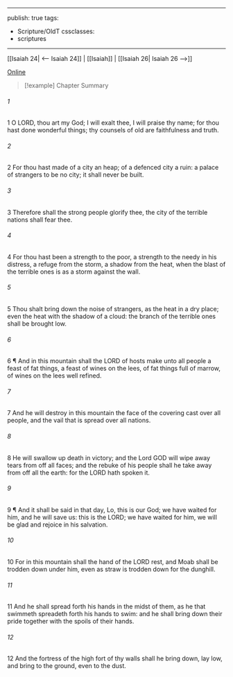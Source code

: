 

---
publish: true
tags:
  - Scripture/OldT
cssclasses:
  - scriptures
---
[[Isaiah 24| <-- Isaiah 24]] | [[Isaiah]] | [[Isaiah 26| Isaiah 26 -->]]

[Online](https://churchofjesuschrist.org/study/scriptures/ot/isa/25?lang=eng)

>[!example] Chapter Summary
>
###### 1
1 O LORD, thou art my God; I will exalt thee, I will praise thy name; for thou hast done wonderful things; thy counsels of old are faithfulness and truth.
###### 2
2 For thou hast made of a city an heap; of a defenced city a ruin: a palace of strangers to be no city; it shall never be built.
###### 3
3 Therefore shall the strong people glorify thee, the city of the terrible nations shall fear thee.
###### 4
4 For thou hast been a strength to the poor, a strength to the needy in his distress, a refuge from the storm, a shadow from the heat, when the blast of the terrible ones is as a storm against the wall.
###### 5
5 Thou shalt bring down the noise of strangers, as the heat in a dry place; even the heat with the shadow of a cloud: the branch of the terrible ones shall be brought low.
###### 6
6 ¶ And in this mountain shall the LORD of hosts make unto all people a feast of fat things, a feast of wines on the lees, of fat things full of marrow, of wines on the lees well refined.
###### 7
7 And he will destroy in this mountain the face of the covering cast over all people, and the vail that is spread over all nations.
###### 8
8 He will swallow up death in victory; and the Lord GOD will wipe away tears from off all faces; and the rebuke of his people shall he take away from off all the earth: for the LORD hath spoken it.
###### 9
9 ¶ And it shall be said in that day, Lo, this is our God; we have waited for him, and he will save us: this is the LORD; we have waited for him, we will be glad and rejoice in his salvation.
###### 10
10 For in this mountain shall the hand of the LORD rest, and Moab shall be trodden down under him, even as straw is trodden down for the dunghill.
###### 11
11 And he shall spread forth his hands in the midst of them, as he that swimmeth spreadeth forth his hands to swim: and he shall bring down their pride together with the spoils of their hands.
###### 12
12 And the fortress of the high fort of thy walls shall he bring down, lay low, and bring to the ground, even to the dust.



